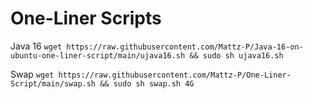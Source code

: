 # One-Liner Scripts

Java 16
`
wget https://raw.githubusercontent.com/Mattz-P/Java-16-on-ubuntu-one-liner-script/main/ujava16.sh && sudo sh ujava16.sh
`

Swap
`wget https://raw.githubusercontent.com/Mattz-P/One-Liner-Script/main/swap.sh && sudo sh swap.sh 4G`

